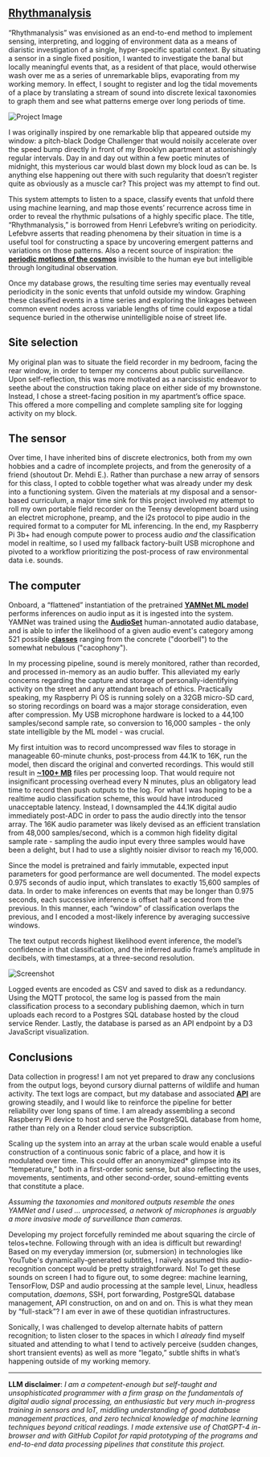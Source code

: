 ## [**Rhythmanalysis**](https://github.com/math-eaton/rhythmanalysis)

“Rhythmanalysis” was envisioned as an end-to-end method to implement sensing, interpreting, and logging of environment data as a means of diaristic investigation of a single, hyper-specific spatial context. By situating a sensor in a single fixed position, I wanted to investigate the banal but locally meaningful events that, as a resident of that place, would otherwise wash over me as a series of unremarkable blips, evaporating from my working memory. In effect, I sought to register and log the tidal movements of a place by translating a stream of sound into discrete lexical taxonomies to graph them and see what patterns emerge over long periods of time.

![Project Image](https://urbandata.me/urbansensing/wp-content/uploads/2025/05/IMG_6897-1024x768.jpg)

I was originally inspired by one remarkable blip that appeared outside my window: a pitch-black Dodge Challenger that would noisily accelerate over the speed bump directly in front of my Brooklyn apartment at astonishingly regular intervals. Day in and day out within a few poetic minutes of midnight, this mysterious car would blast down my block loud as can be. Is anything else happening out there with such regularity that doesn’t register quite as obviously as a muscle car? This project was my attempt to find out.

This system attempts to listen to a space, classify events that unfold there using machine learning, and map those events’ recurrence across time in order to reveal the rhythmic pulsations of a highly specific place. The title, “Rhythmanalysis,” is borrowed from Henri Lefebvre’s writing on periodicity. Lefebvre asserts that reading phenomena by their situation in time is a useful tool for constructing a space by uncovering emergent patterns and variations on those patterns. Also a recent source of inspiration: the [**periodic motions of the cosmos**](https://math-eaton.github.io/orbital/) invisible to the human eye but intelligible through longitudinal observation.

Once my database grows, the resulting time series may eventually reveal periodicity in the sonic events that unfold outside my window. Graphing these classified events in a time series and exploring the linkages between common event nodes across variable lengths of time could expose a tidal sequence buried in the otherwise unintelligible noise of street life.

## **Site selection**

My original plan was to situate the field recorder in my bedroom, facing the rear window, in order to temper my concerns about public surveillance. Upon self-reflection, this was more motivated as a narcissistic endeavor to seethe about the construction taking place on either side of my brownstone. Instead, I chose a street-facing position in my apartment’s office space. This offered a more compelling and complete sampling site for logging activity on my block.

## **The sensor**

Over time, I have inherited bins of discrete electronics, both from my own hobbies and a cadre of incomplete projects, and from the generosity of a friend (shoutout Dr. Mehdi E.). Rather than purchase a new array of sensors for this class, I opted to cobble together what was already under my desk into a functioning system. Given the materials at my disposal and a sensor-based curriculum, a major time sink for this project involved my attempt to roll my own portable field recorder on the Teensy development board using an electret microphone, preamp, and the i2s protocol to pipe audio in the required format to a computer for ML inferencing. In the end, my Raspberry Pi 3b+ had enough compute power to process audio *and* the classification model in realtime, so I used my fallback factory-built USB microphone and pivoted to a workflow prioritizing the post-process of raw environmental data i.e. sounds.

## **The computer**

Onboard, a “flattened” instantiation of the pretrained [**YAMNet ML model**](https://www.kaggle.com/models/google/yamnet) performs inferences on audio input as it is ingested into the system. YAMNet was trained using the [**AudioSet**](https://research.google.com/audioset/) human-annotated audio database, and is able to infer the likelihood of a given audio event's category among 521 possible [**classes**](https://github.com/tensorflow/models/blob/master/research/audioset/yamnet/yamnet_class_map.csv) ranging from the concrete ("doorbell") to the somewhat nebulous ("cacophony").

In my processing pipeline, sound is merely monitored, rather than recorded, and processed in-memory as an audio buffer. This alleviated my early concerns regarding the capture and storage of personally-identifying activity on the street and any attendant breach of ethics. Practically speaking, my Raspberry Pi OS is running solely on a 32GB micro-SD card, so storing recordings on board was a major storage consideration, even after compression. My USB microphone hardware is locked to a 44,100 samples/second sample rate, so conversion to 16,000 samples - the only state intelligible by the ML model - was crucial.

My first intuition was to record uncompressed wav files to storage in manageable 60-minute chunks, post-process from 44.1K to 16K, run the model, then discard the original and converted recordings. This would still result in [**~100+ MB**](https://www.colincrawley.com/audio-file-size-calculator/) files per processing loop. That would require not insignificant processing overhead every N minutes, plus an obligatory lead time to record then push outputs to the log. For what I was hoping to be a realtime audio classification scheme, this would have introduced unacceptable latency. Instead, I downsampled the 44.1K digital audio immediately post-ADC in order to pass the audio directly into the tensor array. The 16K audio parameter was likely devised as an efficient translation from 48,000 samples/second, which is a common high fidelity digital sample rate - sampling the audio input every three samples would have been a delight, but I had to use a slightly noisier divisor to reach my 16,000.

Since the model is pretrained and fairly immutable, expected input parameters for good performance are well documented. The model expects 0.975 seconds of audio input, which translates to exactly 15,600 samples of data. In order to make inferences on events that may be longer than 0.975 seconds, each successive inference is offset half a second from the previous. In this manner, each “window” of classification overlaps the previous, and I encoded a most-likely inference by averaging successive windows.

The text output records highest likelihood event inference, the model’s confidence in that classification, and the inferred audio frame’s amplitude in decibels, with timestamps, at a three-second resolution.

![Screenshot](https://urbandata.me/urbansensing/wp-content/uploads/2025/05/Screenshot-2025-05-12-at-4.56.42 PM-1-1024x360.png)

Logged events are encoded as CSV and saved to disk as a redundancy. Using the MQTT protocol, the same log is passed from the main classification process to a secondary publishing daemon, which in turn uploads each record to a Postgres SQL database hosted by the cloud service Render. Lastly, the database is parsed as an API endpoint by a D3 JavaScript visualization.

## **Conclusions**

Data collection in progress! I am not yet prepared to draw any conclusions from the output logs, beyond cursory diurnal patterns of wildlife and human activity. The text logs are compact, but my database and associated [**API**](https://rhythmanalysis.onrender.com/api/audio_logs) are growing steadily, and I would like to reinforce the pipeline for better reliability over long spans of time. I am already assembling a second Raspberry Pi device to host and serve the PostgreSQL database from home, rather than rely on a Render cloud service subscription.

Scaling up the system into an array at the urban scale would enable a useful construction of a continuous sonic fabric of a place, and how it is modulated over time. This could offer an anonymized* glimpse into its “temperature,” both in a first-order sonic sense, but also reflecting the uses, movements, sentiments, and other second-order, sound-emitting events that constitute a place.

*Assuming the taxonomies and monitored outputs resemble the ones YAMNet and I used … unprocessed, a network of microphones is arguably a more invasive mode of surveillance than cameras.*

Developing my project forcefully reminded me about squaring the circle of telos+techne. Following through with an idea is difficult but rewarding! Based on my everyday immersion (or, submersion) in technologies like YouTube's dynamically-generated subtitles, I naïvely assumed this audio-recognition concept would be pretty straightforward. No! To get these sounds on screen I had to figure out, to some degree: machine learning, TensorFlow, DSP and audio processing at the sample level, Linux, headless computation, *daemons*, SSH, port forwarding, PostgreSQL database management, API construction, on and on and on. This is what they mean by “full-stack”? I am ever in awe of these quotidian infrastructures.

Sonically, I was challenged to develop alternate habits of pattern recognition; to listen closer to the spaces in which I *already* find myself situated and attending to what I tend to actively perceive (sudden changes, short transient events) as well as more “legato,” subtle shifts in what’s happening outside of my working memory.

---

**LLM disclaimer**: *I am a competent-enough but self-taught and unsophisticated programmer with a firm grasp on the fundamentals of digital audio signal processing, an enthusiastic but very much in-progress training in sensors and IoT, middling understanding of good database management practices, and zero technical knowledge of machine learning techniques beyond critical readings. I made extensive use of ChatGPT-4 in-browser and with GitHub Copilot for rapid prototyping of the programs and end-to-end data processing pipelines that constitute this project.*